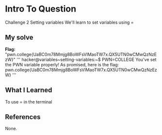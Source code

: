# Intro To Question
Challenge 2 
Setting variables 
We'll learn to set variables using =
## My solve
**Flag:** "pwn.college{UaBC0m78Mmjg8BoWFsVIMaoTW7x.QX5UTN0wCMwQzNzEzW}"
'''
hacker@variables~setting-variables:~$ PWN=COLLEGE
You've set the PWN variable properly! As promised, here is the flag:
pwn.college{UaBC0m78Mmjg8BoWFsVIMaoTW7x.QX5UTN0wCMwQzNzEzW}
'''
## What I Learned
To use = in the terminal  
## References
None.
